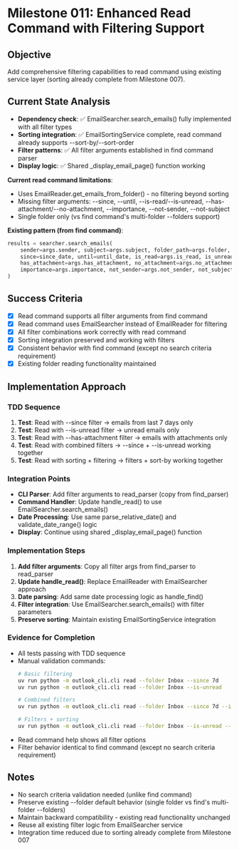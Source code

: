 # Milestone 011: Enhanced Read Command with Filtering Support

## Objective
Add comprehensive filtering capabilities to read command using existing service layer (sorting already complete from Milestone 007).

## Current State Analysis
- **Dependency check**: ✅ EmailSearcher.search_emails() fully implemented with all filter types
- **Sorting integration**: ✅ EmailSortingService complete, read command already supports --sort-by/--sort-order
- **Filter patterns**: ✅ All filter arguments established in find command parser
- **Display logic**: ✅ Shared _display_email_page() function working

**Current read command limitations**:
- Uses EmailReader.get_emails_from_folder() - no filtering beyond sorting
- Missing filter arguments: --since, --until, --is-read/--is-unread, --has-attachment/--no-attachment, --importance, --not-sender, --not-subject
- Single folder only (vs find command's multi-folder --folders support)

**Existing pattern (from find command)**:
```python
results = searcher.search_emails(
    sender=args.sender, subject=args.subject, folder_path=args.folder,
    since=since_date, until=until_date, is_read=args.is_read, is_unread=args.is_unread,
    has_attachment=args.has_attachment, no_attachment=args.no_attachment,
    importance=args.importance, not_sender=args.not_sender, not_subject=args.not_subject
)
```

## Success Criteria
- [x] Read command supports all filter arguments from find command
- [x] Read command uses EmailSearcher instead of EmailReader for filtering
- [x] All filter combinations work correctly with read command
- [x] Sorting integration preserved and working with filters
- [x] Consistent behavior with find command (except no search criteria requirement)
- [x] Existing folder reading functionality maintained

## Implementation Approach

### TDD Sequence
1. **Test**: Read with --since filter → emails from last 7 days only
2. **Test**: Read with --is-unread filter → unread emails only  
3. **Test**: Read with --has-attachment filter → emails with attachments only
4. **Test**: Read with combined filters → --since + --is-unread working together
5. **Test**: Read with sorting + filtering → filters + sort-by working together

### Integration Points
- **CLI Parser**: Add filter arguments to read_parser (copy from find_parser)
- **Command Handler**: Update handle_read() to use EmailSearcher.search_emails()
- **Date Processing**: Use same parse_relative_date() and validate_date_range() logic
- **Display**: Continue using shared _display_email_page() function

### Implementation Steps
1. **Add filter arguments**: Copy all filter args from find_parser to read_parser
2. **Update handle_read()**: Replace EmailReader with EmailSearcher approach
3. **Date parsing**: Add same date processing logic as handle_find()
4. **Filter integration**: Use EmailSearcher.search_emails() with filter parameters
5. **Preserve sorting**: Maintain existing EmailSortingService integration

### Evidence for Completion
- All tests passing with TDD sequence
- Manual validation commands:
  ```bash
  # Basic filtering
  uv run python -m outlook_cli.cli read --folder Inbox --since 7d
  uv run python -m outlook_cli.cli read --folder Inbox --is-unread
  
  # Combined filters
  uv run python -m outlook_cli.cli read --folder Inbox --since 7d --is-unread --has-attachment
  
  # Filters + sorting
  uv run python -m outlook_cli.cli read --folder Inbox --is-unread --sort-by received_date --sort-order asc
  ```
- Read command help shows all filter options
- Filter behavior identical to find command (except no search criteria requirement)

## Notes
- No search criteria validation needed (unlike find command)
- Preserve existing --folder default behavior (single folder vs find's multi-folder --folders)
- Maintain backward compatibility - existing read functionality unchanged
- Reuse all existing filter logic from EmailSearcher service
- Integration time reduced due to sorting already complete from Milestone 007